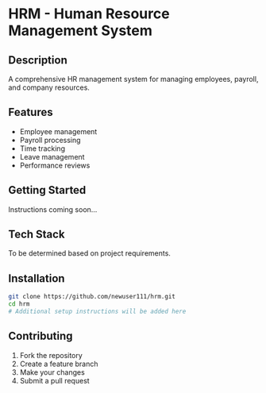 # HRM - Human Resource Management System

## Description
A comprehensive HR management system for managing employees, payroll, and company resources.

## Features
- Employee management
- Payroll processing
- Time tracking
- Leave management
- Performance reviews

## Getting Started
Instructions coming soon...

## Tech Stack
To be determined based on project requirements.

## Installation
```bash
git clone https://github.com/newuser111/hrm.git
cd hrm
# Additional setup instructions will be added here
```

## Contributing
1. Fork the repository
2. Create a feature branch
3. Make your changes
4. Submit a pull request
